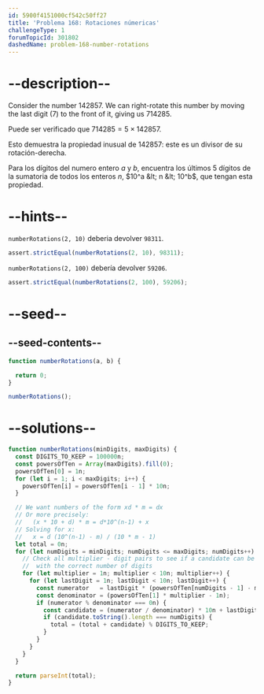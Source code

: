 ```yaml
---
id: 5900f4151000cf542c50ff27
title: 'Problema 168: Rotaciones númericas'
challengeType: 1
forumTopicId: 301802
dashedName: problem-168-number-rotations
---
```


# --description--

Consider the number 142857. We can right-rotate this number by moving the last digit (7) to the front of it, giving us 714285.

Puede ser verificado que $714285 = 5 × 142857$.

Esto demuestra la propiedad inusual de 142857: este es un divisor de su rotación-derecha.

Para los dígitos del numero entero $a$ y $b$, encuentra los últimos 5 dígitos de la sumatoria de todos los enteros $n$, $10^a &lt; n &lt; 10^b$, que tengan esta propiedad.

# --hints--

`numberRotations(2, 10)` deberia devolver `98311`.

```js
assert.strictEqual(numberRotations(2, 10), 98311);
```

`numberRotations(2, 100)` debería devolver `59206`.

```js
assert.strictEqual(numberRotations(2, 100), 59206);
```

# --seed--

## --seed-contents--

```js
function numberRotations(a, b) {

  return 0;
}

numberRotations();
```

# --solutions--

```js
function numberRotations(minDigits, maxDigits) {
  const DIGITS_TO_KEEP = 100000n;
  const powersOfTen = Array(maxDigits).fill(0);
  powersOfTen[0] = 1n;
  for (let i = 1; i < maxDigits; i++) {
    powersOfTen[i] = powersOfTen[i - 1] * 10n;
  }

  // We want numbers of the form xd * m = dx
  // Or more precisely:
  //   (x * 10 + d) * m = d*10^(n-1) + x
  // Solving for x:
  //   x = d (10^(n-1) - m) / (10 * m - 1)
  let total = 0n;
  for (let numDigits = minDigits; numDigits <= maxDigits; numDigits++) {
    // Check all multiplier - digit pairs to see if a candidate can be built
    //  with the correct number of digits
    for (let multiplier = 1n; multiplier < 10n; multiplier++) {
      for (let lastDigit = 1n; lastDigit < 10n; lastDigit++) {
        const numerator   = lastDigit * (powersOfTen[numDigits - 1] - multiplier);
        const denominator = (powersOfTen[1] * multiplier - 1n);
        if (numerator % denominator === 0n) {
          const candidate = (numerator / denominator) * 10n + lastDigit;
          if (candidate.toString().length === numDigits) {
            total = (total + candidate) % DIGITS_TO_KEEP;
          }
        }
      }
    }
  }

  return parseInt(total);
}
```
